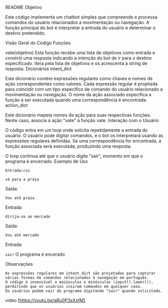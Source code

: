 README
Objetivo

Este código implementa um chatbot simples que compreende e processa comandos do usuário relacionados a movimentação ou navegação. A função principal do bot é interpretar a entrada do usuário e determinar o destino pretendido.


Visão Geral do Código
Funções

vate(objetivo)
Esta função recebe uma lista de objetivos como entrada e constrói uma resposta indicando a intenção do bot de ir para o destino especificado. Itera pela lista de objetivos e os acrescenta à string de resposta.
Dicionários
intent_dict

Este dicionário contém expressões regulares como chaves e nomes de ação correspondentes como valores. Cada expressão regular é projetada para coincidir com um tipo específico de comando do usuário relacionado a movimentação ou navegação. O nome da ação associado especifica a função a ser executada quando uma correspondência é encontrada.
action_dict

Este dicionário mapeia nomes de ação para suas respectivas funções. Neste caso, associa a ação "vate" à função vate.
Interação com o Usuário

O código entra em um loop onde solicita repetidamente a entrada do usuário. O usuário pode digitar comandos, e o bot os interpretará usando as expressões regulares definidas. Se uma correspondência for encontrada, a função associada será executada, produzindo uma resposta.

O loop continua até que o usuário digite "sair", momento em que o programa é encerrado.
Exemplo de Uso

    Entrada:css
```vá para a praia```

Saída:

```Vou até praia```

Entrada:

```dirija-se ao mercado```

Saída:

```Vou até mercado```

Entrada:

```sair```
O programa é encerado 

Observações

    As expressões regulares em intent_dict são projetadas para capturar várias formas de comandos relacionados à navegação em português.
    O código é insensível a maiúsculas e minúsculas (input().lower()), permitindo que os usuários insiram comandos em qualquer caso.
    Os usuários podem sair do programa digitando "sair" quando solicitado.


video [https://youtu.be/aRu0P3sXxfM]